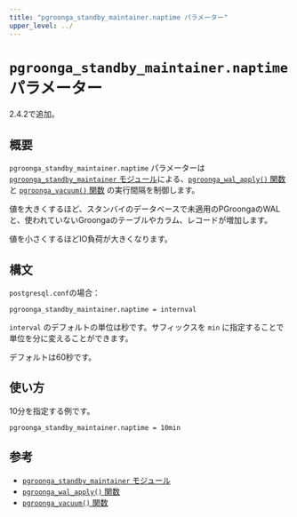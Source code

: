 ```yaml
---
title: "pgroonga_standby_maintainer.naptime パラメーター"
upper_level: ../
---
```


# `pgroonga_standby_maintainer.naptime` パラメーター

2.4.2で追加。

## 概要

`pgroonga_standby_maintainer.naptime` パラメーターは [`pgroonga_standby_maintainer` モジュール][pgroonga-standby-maintainer]による、[`pgroonga_wal_apply()` 関数][pgroonga-wal-apply] と [`pgroonga_vacuum()` 関数][pgroonga-vacuum] の実行間隔を制御します。

値を大きくするほど、スタンバイのデータベースで未適用のPGroongaのWALと、使われていないGroongaのテーブルやカラム、レコードが増加します。

値を小さくするほどIO負荷が大きくなります。

## 構文

`postgresql.conf`の場合：

```text
pgroonga_standby_maintainer.naptime = internval
```

`interval` のデフォルトの単位は秒です。サフィックスを `min` に指定することで単位を分に変えることができます。

デフォルトは60秒です。

## 使い方

10分を指定する例です。

```text
pgroonga_standby_maintainer.naptime = 10min
```

## 参考

  * [`pgroonga_standby_maintainer` モジュール][pgroonga-standby-maintainer]
  * [`pgroonga_wal_apply()` 関数][pgroonga-wal-apply]
  * [`pgroonga_vacuum()` 関数][pgroonga-vacuum]

[pgroonga-standby-maintainer]:../modules/pgroonga-standby-maintainer.html

[pgroonga-wal-apply]:../functions/pgroonga-wal-apply.html

[pgroonga-vacuum]:../functions/pgroonga-vacuum.html

